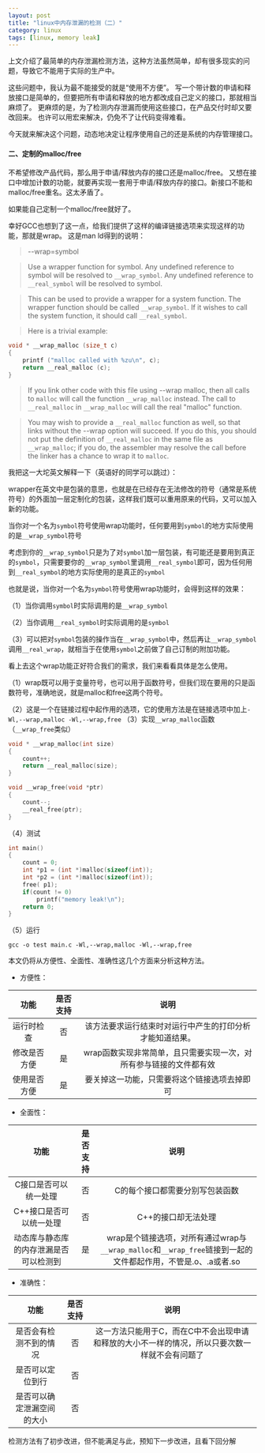 ```yaml
---
layout: post
title: "linux中内存泄漏的检测（二）"
category: linux
tags: [linux, memory leak]
---
```


上文介绍了最简单的内存泄漏检测方法，这种方法虽然简单，却有很多现实的问题，导致它不能用于实际的生产中。

这些问题中，我认为最不能接受的就是“使用不方便”。
写一个带计数的申请和释放接口是简单的，但要把所有申请和释放的地方都改成自己定义的接口，那就相当麻烦了。
更麻烦的是，为了检测内存泄漏而使用这些接口，在产品交付时却又要改回来。
也许可以用宏来解决，仍免不了让代码变得难看。

今天就来解决这个问题，动态地决定让程序使用自己的还是系统的内存管理接口。

<!-- more -->

#### 二、定制的malloc/free

不希望修改产品代码，那么用于申请/释放内存的接口还是malloc/free。
又想在接口中增加计数的功能，就要再实现一套用于申请/释放内存的接口。新接口不能和malloc/free重名。这太矛盾了。

如果能自己定制一个malloc/free就好了。

幸好GCC也想到了这一点，给我们提供了这样的编译链接选项来实现这样的功能，那就是wrap。
这是man ld得到的说明：

 > --wrap=symbol

 > Use a wrapper function for symbol.  Any undefined reference to symbol will be resolved to `__wrap_symbol`.  Any undefined reference to `__real_symbol` will be resolved to symbol.

 > This can be used to provide a wrapper for a system function.  The wrapper function should be called `__wrap_symbol`.  If it wishes to call the system function, it should call `__real_symbol`.

 > Here is a trivial example:

>
```c
void * __wrap_malloc (size_t c)
{
    printf ("malloc called with %zu\n", c);
    return __real_malloc (c);
}
```
 > If you link other code with this file using --wrap malloc, then all calls to `malloc` will call the function `__wrap_malloc` instead.  The call to `__real_malloc` in `__wrap_malloc` will call the real "malloc" function.

 > You may wish to provide a `__real_malloc` function as well, so that links without the --wrap option will succeed.  If you do this, you should not put the definition of `__real_malloc` in the same file as `__wrap_malloc`; if you do, the assembler may resolve the call before the linker has a chance to wrap it to `malloc`.

我把这一大坨英文解释一下（英语好的同学可以跳过）：

wrapper在英文中是包装的意思，也就是在已经存在无法修改的符号（通常是系统符号）的外面加一层定制化的包装，这样我们既可以重用原来的代码，又可以加入新的功能。

当你对一个名为`symbol`符号使用wrap功能时，任何要用到`symbol`的地方实际使用的是`__wrap_symbol`符号

考虑到你的`__wrap_symbol`只是为了对`symbol`加一层包装，有可能还是要用到真正的`symbol`，只需要要你的`__wrap_symbol`里调用`__real_symbol`即可，因为任何用到`__real_symbol`的地方实际使用的是真正的`symbol`

也就是说，当你对一个名为`symbol`符号使用wrap功能时，会得到这样的效果：

（1）当你调用`symbol`时实际调用的是`__wrap_symbol`

（2）当你调用`__real_symbol`时实际调用的是`symbol`

（3）可以把对`symbol`包装的操作当在`__wrap_symbol`中，然后再让`__wrap_symbol`调用`__real_wrap`，就相当于在使用`symbol`之前做了自己订制的附加功能。

看上去这个wrap功能正好符合我们的需求，我们来看看具体是怎么使用。

（1）wrap既可以用于变量符号，也可以用于函数符号，但我们现在要用的只是函数符号，准确地说，就是malloc和free这两个符号。

（2）这是一个在链接过程中起作用的选项，它的使用方法是在链接选项中加上`-Wl,--wrap,malloc -Wl,--wrap,free`
（3）实现`__wrap_malloc`函数（`__wrap_free`类似）

```c
void * __wrap_malloc(int size)
{
    count++;
    return __real_malloc(size);
}

void __wrap_free(void *ptr)
{
    count--;
    __real_free(ptr);
}
```
（4）测试

```c
int main()
{
    count = 0;
    int *p1 = (int *)malloc(sizeof(int));
    int *p2 = (int *)malloc(sizeof(int));
    free( p1);
    if(count != 0)
        printf("memory leak!\n");
    return 0;
}
```
（5）运行
```
gcc -o test main.c -Wl,--wrap,malloc -Wl,--wrap,free
```

本文仍将从方便性、全面性、准确性这几个方面来分析这种方法。

- 方便性：

|功能|是否支持|说明
|:---:|:---:|:---:| 
|运行时检查|否|该方法要求运行结束时对运行中产生的打印分析才能知道结果。
|修改是否方便|是|wrap函数实现非常简单，且只需要实现一次，对所有参与链接的文件都有效
|使用是否方便|是|要关掉这一功能，只需要将这个链接选项去掉即可

 - 全面性：

|功能|是否支持|说明
|:---:|:---:|:---:| 
|C接口是否可以统一处理|否|C的每个接口都需要分别写包装函数
|C++接口是否可以统一处理|否|C++的接口却无法处理
|动态库与静态库的内存泄漏是否可以检测到|是|wrap是个链接选项，对所有通过wrap与`__wrap_malloc`和`__wrap_free`链接到一起的文件都起作用，不管是.o、.a或者.so

- 准确性：

|功能|是否支持|说明
|:---:|:---:|:---:| 
|是否会有检测不到的情况|否|这一方法只能用于C，而在C中不会出现申请和释放的大小不一样的情况，所以只要次数一样就不会有问题了
|是否可以定位到行|否|
|是否可以确定泄漏空间的大小|否|

检测方法有了初步改进，但不能满足与此，预知下一步改进，且看下回分解
